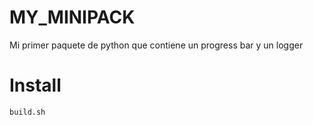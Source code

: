 # MY_MINIPACK
Mi primer paquete de python que contiene un progress bar y un logger

# Install
```bash
build.sh
```
